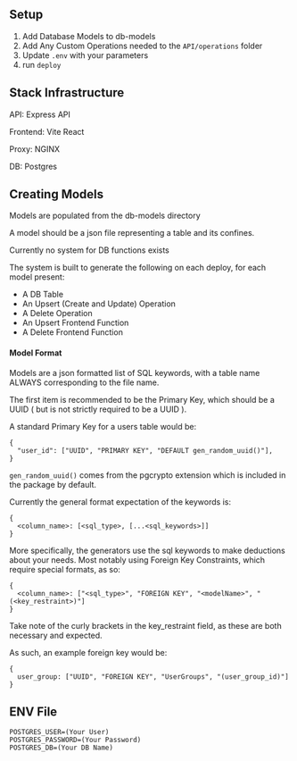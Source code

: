 
## Setup

1. Add Database Models to db-models
2. Add Any Custom Operations needed to the `API/operations` folder
3. Update `.env` with your parameters
4. run `deploy`

## Stack Infrastructure
API: Express API

Frontend: Vite React

Proxy: NGINX

DB: Postgres

## Creating Models

Models are populated from the db-models directory

A model should be a json file representing a table and its confines.

Currently no system for DB functions exists

The system is built to generate the following on each deploy, for each model present:
* A DB Table
* An Upsert (Create and Update) Operation
* A Delete Operation
* An Upsert Frontend Function
* A Delete Frontend Function

#### Model Format
Models are a json formatted list of SQL keywords, with a table name ALWAYS corresponding to the file name.

 The first item is recommended to be the Primary Key, which should be a UUID ( but is not strictly required to be a UUID ).

A standard Primary Key for a users table would be:
```
{
  "user_id": ["UUID", "PRIMARY KEY", "DEFAULT gen_random_uuid()"],
}
```

`gen_random_uuid()` comes from the pgcrypto extension which is included in the package by default.

Currently the general format expectation of the keywords is:
```
{
  <column_name>: [<sql_type>, [...<sql_keywords>]]
}
```

More specifically, the generators use the sql keywords to make deductions about your needs. Most notably using Foreign Key Constraints, which require special formats, as so:

```
{
  <column_name>: ["<sql_type>", "FOREIGN KEY", "<modelName>", "(<key_restraint>)"]
}
```

Take note of the curly brackets in the key_restraint field, as these are both necessary and expected.

As such, an example foreign key would be:

```
{
  user_group: ["UUID", "FOREIGN KEY", "UserGroups", "(user_group_id)"]
}
```


## ENV File
```
POSTGRES_USER=(Your User)
POSTGRES_PASSWORD=(Your Password)
POSTGRES_DB=(Your DB Name)
```
